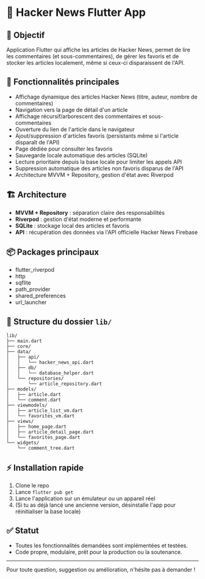 # 📰 Hacker News Flutter App

## 🎯 Objectif

Application Flutter qui affiche les articles de Hacker News, permet de lire les commentaires (et sous-commentaires), de gérer les favoris et de stocker les articles localement, même si ceux-ci disparaissent de l'API.

## 🚀 Fonctionnalités principales

- Affichage dynamique des articles Hacker News (titre, auteur, nombre de commentaires)
- Navigation vers la page de détail d'un article
- Affichage récursif/arborescent des commentaires et sous-commentaires
- Ouverture du lien de l'article dans le navigateur
- Ajout/suppression d'articles favoris (persistants même si l'article disparaît de l'API)
- Page dédiée pour consulter les favoris
- Sauvegarde locale automatique des articles (SQLite)
- Lecture prioritaire depuis la base locale pour limiter les appels API
- Suppression automatique des articles non favoris disparus de l'API
- Architecture MVVM + Repository, gestion d'état avec Riverpod

## 🏗️ Architecture

- **MVVM + Repository** : séparation claire des responsabilités
- **Riverpod** : gestion d'état moderne et performante
- **SQLite** : stockage local des articles et favoris
- **API** : récupération des données via l'API officielle Hacker News Firebase

## 📦 Packages principaux

- flutter_riverpod
- http
- sqflite
- path_provider
- shared_preferences
- url_launcher

## 📁 Structure du dossier `lib/`

```
lib/
├── main.dart
├── core/
├── data/
│   ├── api/
│   │   └── hacker_news_api.dart
│   ├── db/
│   │   └── database_helper.dart
│   └── repositories/
│       └── article_repository.dart
├── models/
│   ├── article.dart
│   └── comment.dart
├── viewmodels/
│   ├── article_list_vm.dart
│   └── favorites_vm.dart
├── views/
│   ├── home_page.dart
│   ├── article_detail_page.dart
│   └── favorites_page.dart
└── widgets/
    └── comment_tree.dart
```

## ⚡ Installation rapide

1. Clone le repo
2. Lance `flutter pub get`
3. Lance l'application sur un émulateur ou un appareil réel
4. (Si tu as déjà lancé une ancienne version, désinstalle l'app pour réinitialiser la base locale)

## ✅ Statut

- Toutes les fonctionnalités demandées sont implémentées et testées.
- Code propre, modulaire, prêt pour la production ou la soutenance.

---

Pour toute question, suggestion ou amélioration, n'hésite pas à demander !
